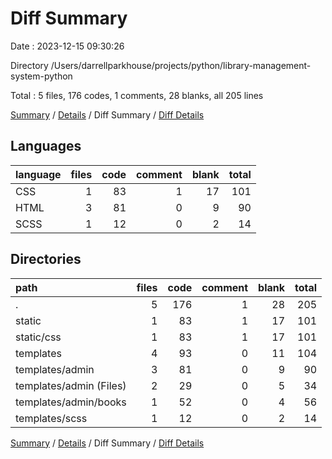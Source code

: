 # Diff Summary

Date : 2023-12-15 09:30:26

Directory /Users/darrellparkhouse/projects/python/library-management-system-python

Total : 5 files,  176 codes, 1 comments, 28 blanks, all 205 lines

[Summary](results.md) / [Details](details.md) / Diff Summary / [Diff Details](diff-details.md)

## Languages
| language | files | code | comment | blank | total |
| :--- | ---: | ---: | ---: | ---: | ---: |
| CSS | 1 | 83 | 1 | 17 | 101 |
| HTML | 3 | 81 | 0 | 9 | 90 |
| SCSS | 1 | 12 | 0 | 2 | 14 |

## Directories
| path | files | code | comment | blank | total |
| :--- | ---: | ---: | ---: | ---: | ---: |
| . | 5 | 176 | 1 | 28 | 205 |
| static | 1 | 83 | 1 | 17 | 101 |
| static/css | 1 | 83 | 1 | 17 | 101 |
| templates | 4 | 93 | 0 | 11 | 104 |
| templates/admin | 3 | 81 | 0 | 9 | 90 |
| templates/admin (Files) | 2 | 29 | 0 | 5 | 34 |
| templates/admin/books | 1 | 52 | 0 | 4 | 56 |
| templates/scss | 1 | 12 | 0 | 2 | 14 |

[Summary](results.md) / [Details](details.md) / Diff Summary / [Diff Details](diff-details.md)